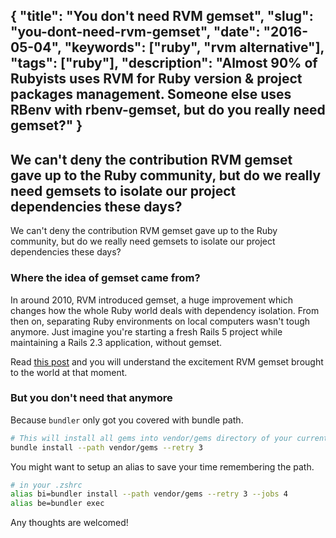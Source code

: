 {
  "title": "You don't need RVM gemset",
  "slug": "you-dont-need-rvm-gemset",
  "date": "2016-05-04",
  "keywords": ["ruby", "rvm alternative"],
  "tags": ["ruby"],
  "description": "Almost 90% of Rubyists uses RVM for Ruby version & project packages management. Someone else uses RBenv with rbenv-gemset, but do you really need gemset?"
}
---
We can't deny the contribution RVM gemset gave up to the Ruby community, but do we really need gemsets to isolate our project dependencies these days?
---
We can't deny the contribution RVM gemset gave up to the Ruby community, but do we really need gemsets to isolate our project dependencies these days?

### Where the idea of gemset came from?

In around 2010, RVM introduced gemset, a huge improvement which changes how the whole Ruby world deals with dependency isolation. From then on, separating Ruby environments on local computers wasn't tough anymore. Just imagine you're starting a fresh Rails 5 project while maintaining a Rails 2.3 application, without gemset.

Read [this post](http://everydayrails.com/2010/09/13/rvm-project-gemsets.html) and you will understand the excitement RVM gemset brought to the world at that moment.

### But you don't need that anymore

Because `bundler` only got you covered with bundle path.

```sh
# This will install all gems into vendor/gems directory of your current project root, and this is a remembered option.
bundle install --path vendor/gems --retry 3
```

You might want to setup an alias to save your time remembering the path.

```sh
# in your .zshrc
alias bi=bundler install --path vendor/gems --retry 3 --jobs 4
alias be=bundler exec
```

Any thoughts are welcomed!
